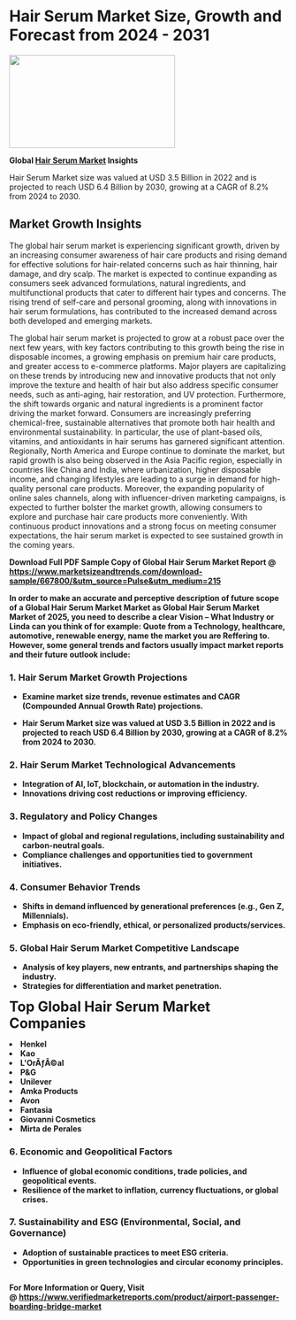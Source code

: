 <H1>Hair Serum Market Size, Growth and Forecast from 2024 - 2031</H1><img class="aligncenter size-medium wp-image-584254" src="https://thirdeyenews.in/wp-content/uploads/2024/09/Global-Market-Research-300x168.jpeg" alt="" width="300" height="168" /><p><strong>Global&nbsp;<a href="https://www.marketsizeandtrends.com/download-sample/667800/&amp;utm_source=Pulse&amp;utm_medium=215">Hair Serum Market</a> Insights</strong></p><p>Hair Serum Market size was valued at USD 3.5 Billion in 2022 and is projected to reach USD 6.4 Billion by 2030, growing at a CAGR of 8.2% from 2024 to 2030.</p><p><h2>Market Growth Insights</h2> <p>The global hair serum market is experiencing significant growth, driven by an increasing consumer awareness of hair care products and rising demand for effective solutions for hair-related concerns such as hair thinning, hair damage, and dry scalp. The market is expected to continue expanding as consumers seek advanced formulations, natural ingredients, and multifunctional products that cater to different hair types and concerns. The rising trend of self-care and personal grooming, along with innovations in hair serum formulations, has contributed to the increased demand across both developed and emerging markets.</p> <p><strong></strong></p> <p>The global hair serum market is projected to grow at a robust pace over the next few years, with key factors contributing to this growth being the rise in disposable incomes, a growing emphasis on premium hair care products, and greater access to e-commerce platforms. Major players are capitalizing on these trends by introducing new and innovative products that not only improve the texture and health of hair but also address specific consumer needs, such as anti-aging, hair restoration, and UV protection. Furthermore, the shift towards organic and natural ingredients is a prominent factor driving the market forward. Consumers are increasingly preferring chemical-free, sustainable alternatives that promote both hair health and environmental sustainability. In particular, the use of plant-based oils, vitamins, and antioxidants in hair serums has garnered significant attention. Regionally, North America and Europe continue to dominate the market, but rapid growth is also being observed in the Asia Pacific region, especially in countries like China and India, where urbanization, higher disposable income, and changing lifestyles are leading to a surge in demand for high-quality personal care products. Moreover, the expanding popularity of online sales channels, along with influencer-driven marketing campaigns, is expected to further bolster the market growth, allowing consumers to explore and purchase hair care products more conveniently. With continuous product innovations and a strong focus on meeting consumer expectations, the hair serum market is expected to see sustained growth in the coming years.</p> <p><strong></p><p><span class=""><strong>Download Full PDF Sample Copy of Global Hair Serum Market Report</strong> @ <a href="https://www.marketsizeandtrends.com/download-sample/667800/&amp;utm_source=Pulse&amp;utm_medium=215" target="_blank">https://www.marketsizeandtrends.com/download-sample/667800/&amp;utm_source=Pulse&amp;utm_medium=215</a></span></p><p>In order to make an accurate and perceptive description of future scope of a Global&nbsp;Hair Serum Market Market as Global&nbsp;Hair Serum Market Market of 2025, you need to describe a clear Vision &ndash; What Industry or Linda can you think of for example: Quote from a Technology, healthcare, automotive, renewable energy, name the market you are Reffering to. However, some general trends and factors usually impact market reports and their future outlook include:</p><h3>1.&nbsp;<strong>Hair Serum Market Growth Projections</strong></h3><ul><li>Examine market size trends, revenue estimates and CAGR (Compounded Annual Growth Rate) projections.</li><li><p>Hair Serum Market size was valued at USD 3.5 Billion in 2022 and is projected to reach USD 6.4 Billion by 2030, growing at a CAGR of 8.2% from 2024 to 2030.</p></li></ul><h3>2.&nbsp;<strong>Hair Serum Market Technological Advancements</strong></h3><ul><li>Integration of AI, IoT, blockchain, or automation in the industry.</li><li>Innovations driving cost reductions or improving efficiency.</li></ul><h3>3.&nbsp;<strong>Regulatory and Policy Changes</strong></h3><ul><li>Impact of global and regional regulations, including sustainability and carbon-neutral goals.</li><li>Compliance challenges and opportunities tied to government initiatives.</li></ul><h3>4.&nbsp;<strong>Consumer Behavior Trends</strong></h3><ul><li>Shifts in demand influenced by generational preferences (e.g., Gen Z, Millennials).</li><li>Emphasis on eco-friendly, ethical, or personalized products/services.</li></ul><h3>5.&nbsp;<strong>Global Hair Serum Market Competitive Landscape</strong></h3><ul><li>Analysis of key players, new entrants, and partnerships shaping the industry.</li><li>Strategies for differentiation and market penetration.</li></ul><p data-pm-slice="1 1 []"><span style="color: inherit; font-family: inherit; font-size: 25px;">Top Global Hair Serum Market Companies</span></p><div class="" data-test-id=""><p><li>Henkel</li><li> Kao</li><li> L'OrÃƒÂ©al</li><li> P&G</li><li> Unilever</li><li> Amka Products</li><li> Avon</li><li> Fantasia</li><li> Giovanni Cosmetics</li><li> Mirta de Perales</li></p></div><h3>6.&nbsp;<strong>Economic and Geopolitical Factors</strong></h3><ul><li>Influence of global economic conditions, trade policies, and geopolitical events.</li><li>Resilience of the market to inflation, currency fluctuations, or global crises.</li></ul><h3>7.&nbsp;<strong>Sustainability and ESG (Environmental, Social, and Governance)</strong></h3><ul><li>Adoption of sustainable practices to meet ESG criteria.</li><li>Opportunities in green technologies and circular economy principles.</li></ul><h2><strong style="font-size: 14px;">For More Information or Query, Visit @&nbsp;</strong><a style="background-color: #ffffff; font-size: 14px;" href="https://www.marketsizeandtrends.com/report/hair-serum-market/" target="_blank">https://www.verifiedmarketreports.com/product/airport-passenger-boarding-bridge-market</a></h2>
